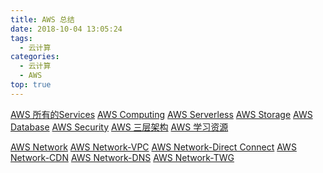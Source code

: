 ```yaml
---
title: AWS 总结
date: 2018-10-04 13:05:24
tags:
  - 云计算
categories:
  - 云计算  
  - AWS
top: true    
---
```


<p></p>
<!-- more -->


[AWS 所有的Services](../../../../2022/10/01/awsAllServices/)
[AWS Computing](../../../../2022/03/30/awsComputing/)
[AWS Serverless](../../../../2022/05/12/awsServerless/)
[AWS Storage](../../../../2022/10/01/awsStorage/)
[AWS Database](../../../../2022/10/01/awsDatabase/)
[AWS Security](../../../../2022/10/01/awssecurity/)
[AWS 三层架构](../../../../2022/05/01/awsArch/)
[AWS 学习资源](../../../../2022/10/01/awsStudyResource/)

[AWS Network](../../../../2022/10/01/awsNetwork/)
[AWS Network-VPC](../../../../2022/10/30/awsNetworkVPC/)
[AWS Network-Direct Connect](../../../../2022/10/30/awsNetworkDX/)
[AWS Network-CDN](../../../../2022/05/03/awsNetworkCDN/)
[AWS Network-DNS](../../../../2022/05/03/awsNetworkDNS/)
[AWS Network-TWG](../../../../2022/05/05/awsNetworkTGW/)
 

